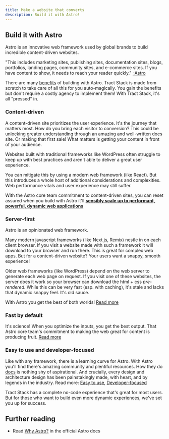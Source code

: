 ```yaml
---
title: Make a website that converts
description: Build it with Astro!
---
```


## Build it with Astro

Astro is an innovative web framework used by global brands to build incredible content-driven websites.

"This includes marketing sites, publishing sites, documentation sites, blogs, portfolios, landing pages, community sites, and e-commerce sites. If you have content to show, it needs to reach your reader quickly." [-Astro](https://docs.astro.build/en/concepts/why-astro/#content-driven)

There are many [benefits](https://docs.astro.build/en/concepts/why-astro/#content-driven) of building with Astro. Tract Stack is made from scratch to take care of all this for you auto-magically. You gain the benefits but don't require a costly agency to implement them! With Tract Stack, it's all "pressed" in.

### Content-driven

A content-driven site prioritizes the user experience. It's the journey that matters most. How do you bring each visitor to conversion? This could be unlocking greater understanding through an amazing and well-written docs site. Or making that first sale! What matters is getting your content in front of your audience.

Websites built with traditional frameworks like WordPress often struggle to keep up with best practices and aren't able to deliver a great user experience.

You can mitigate this by using a modern web framework (like React). But this introduces a whole host of additional considerations and complexities. Web performance vitals and user experience may still suffer.

With the Astro core team commitment to content-driven sites, you can reset assured when you build with Astro it'll [**sensibly scale up to performant, powerful, dynamic web applications**](https://docs.astro.build/en/concepts/why-astro/#content-driven)

### Server-first

Astro is an opinionated web framework.

Many modern javascript frameworks (like Next.js, Remix) nestle in on each client browser. If you visit a website made with such a framework it will download to your browser and run there. This is great for complex web apps. But for a content-driven website? Your users want a snappy, smooth experience!

Older web frameworks (like WordPress) depend on the web server to generate each web page on request. If you visit one of these websites, the server does it work so your browser can download the html + css _pre-rendered_. While this can be very fast (esp. with caching), it's stale and lacks that dynamic snappy feel. It's old sauce.

With Astro you get the best of both worlds! [Read more](https://docs.astro.build/en/concepts/why-astro/#server-first)

### Fast by default

It's science! When you optimize the inputs, you get the best output. That Astro core team's commitment to making the web great for content is producing fruit. [Read more](https://docs.astro.build/en/concepts/why-astro/#fast-by-default)

### Easy to use and developer-focused

Like with any framework, there is a learning curve for Astro. With Astro you'll find there's amazing community and plentiful resources. How they do [docs](https://docs.astro.build/) is nothing shy of aspirational. And crucially, every design and architecture design has been painstakingly made, with heart, and by legends in the industry. Read more: [Easy to use](https://docs.astro.build/en/concepts/why-astro/#easy-to-use), [Developer-focused](https://docs.astro.build/en/concepts/why-astro/#developer-focused)

Tract Stack has a complete no-code experience that's great for most users. But for those who want to build even more dynamic experiences, we've set you up for success.

## Further reading

- Read [Why Astro?](https://docs.astro.build/en/concepts/why-astro/) in the official Astro docs
